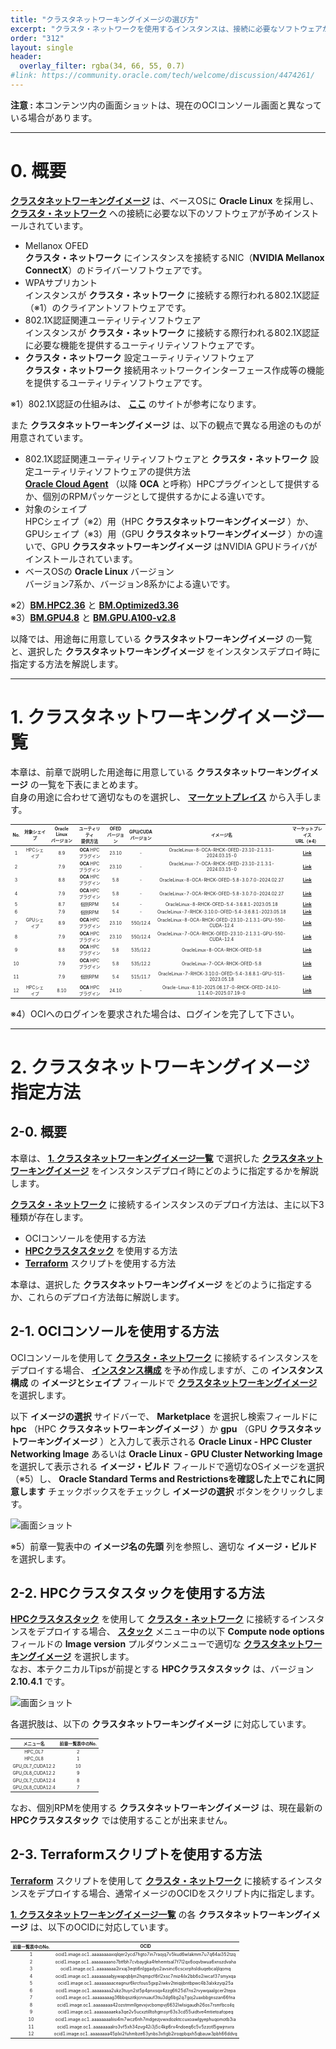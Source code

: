 ```yaml
---
title: "クラスタネットワーキングイメージの選び方"
excerpt: "クラスタ・ネットワークを使用するインスタンスは、接続に必要なソフトウェアがインストールされている必要がありますが、これらを含んだOSイメージがクラスタネットワーキングイメージとしてマーケットプレイスから提供されています。本テクニカルTipsは、このクラスタネットワーキングイメージの適切な選び方を解説します。"
order: "312"
layout: single
header:
  overlay_filter: rgba(34, 66, 55, 0.7)
#link: https://community.oracle.com/tech/welcome/discussion/4474261/
---
```

<style>
table, th, td {
    font-size: 70%;
}
</style>

**注意 :** 本コンテンツ内の画面ショットは、現在のOCIコンソール画面と異なっている場合があります。

***
# 0. 概要

**[クラスタネットワーキングイメージ](/ocitutorials/hpc/#5-13-クラスタネットワーキングイメージ)** は、ベースOSに **Oracle Linux** を採用し、 **[クラスタ・ネットワーク](/ocitutorials/hpc/#5-1-クラスタネットワーク)** への接続に必要な以下のソフトウェアが予めインストールされています。

- Mellanox OFED  
**クラスタ・ネットワーク** にインスタンスを接続するNIC（**NVIDIA Mellanox ConnectX**）のドライバーソフトウェアです。
- WPAサプリカント  
インスタンスが **クラスタ・ネットワーク** に接続する際行われる802.1X認証（※1）のクライアントソフトウェアです。
- 802.1X認証関連ユーティリティソフトウェア  
インスタンスが **クラスタ・ネットワーク** に接続する際行われる802.1X認証に必要な機能を提供するユーティリティソフトウェアです。
- **クラスタ・ネットワーク** 設定ユーティリティソフトウェア  
**クラスタ・ネットワーク** 接続用ネットワークインターフェース作成等の機能を提供するユーティリティソフトウェアです。

※1）802.1X認証の仕組みは、 **[ここ](https://www.infraexpert.com/study/wireless14.html)** のサイトが参考になります。  

また **クラスタネットワーキングイメージ** は、以下の観点で異なる用途のものが用意されています。

- 802.1X認証関連ユーティリティソフトウェアと **クラスタ・ネットワーク** 設定ユーティリティソフトウェアの提供方法  
**[Oracle Cloud Agent](https://docs.oracle.com/ja-jp/iaas/Content/Compute/Tasks/manage-plugins.htm)** （以降 **OCA** と呼称）HPCプラグインとして提供するか、個別のRPMパッケージとして提供するかによる違いです。  
- 対象のシェイプ  
HPCシェイプ（※2）用（HPC **クラスタネットワーキングイメージ** ）か、GPUシェイプ（※3）用（GPU **クラスタネットワーキングイメージ** ）かの違いで、GPU **クラスタネットワーキングイメージ** はNVIDIA GPUドライバがインストールされています。  
- ベースOSの **Oracle Linux** バージョン  
バージョン7系か、バージョン8系かによる違いです。  

※2）**[BM.HPC2.36](https://docs.oracle.com/ja-jp/iaas/Content/Compute/References/computeshapes.htm#previous-generation-shapes__previous-generation-bm)** と **[BM.Optimized3.36](https://docs.oracle.com/ja-jp/iaas/Content/Compute/References/computeshapes.htm#bm-hpc-optimized)**  
※3）**[BM.GPU4.8](https://docs.oracle.com/ja-jp/iaas/Content/Compute/References/computeshapes.htm#bm-gpu)** と **[BM.GPU.A100-v2.8](https://docs.oracle.com/ja-jp/iaas/Content/Compute/References/computeshapes.htm#bm-gpu)** 

以降では、用途毎に用意している **クラスタネットワーキングイメージ** の一覧と、選択した **クラスタネットワーキングイメージ** をインスタンスデプロイ時に指定する方法を解説します。

***
# 1. クラスタネットワーキングイメージ一覧

本章は、前章で説明した用途毎に用意している **クラスタネットワーキングイメージ** の一覧を下表にまとめます。  
自身の用途に合わせて適切なものを選択し、 **[マーケットプレイス](/ocitutorials/hpc/#5-5-マーケットプレイス)** から入手します。  

| No. | 対象シェイプ  | **Oracle Linux**<br>バージョン | ユーティリティ<br>提供方法 | OFED<br>バージョン | GPU/CUDA<br>バージョン | イメージ名                                                      | **マーケットプレイス**<br>URL（※4）                                                |
| :-: | :-----: | :-----------------------: | :-------------: | :-----------: | :---------------: | :-----------------------------------------------------------: | :---------------------------------------------------------------------: |
| 1   | HPCシェイプ | 8.9                       | **OCA** HPC<br>プラグイン   | 23.10         | -                 | OracleLinux-8-OCA-RHCK-OFED-23.10-2.1.3.1-2024.03.15-0        | **[Link](https://cloud.oracle.com/marketplace/application/63394796/)**  |
| 2   |         | 7.9                       | **OCA** HPC<br>プラグイン   | 23.10         | -                 | OracleLinux-7-OCA-RHCK-OFED-23.10-2.1.3.1-2024.03.15-0        | **[Link](https://cloud.oracle.com/marketplace/application/63394796/)**  |
| 3   |         | 8.8                       | **OCA** HPC<br>プラグイン   | 5.8           | -                 | OracleLinux-8-OCA-RHCK-OFED-5.8-3.0.7.0-2024.02.27            | **[Link](https://cloud.oracle.com/marketplace/application/63394796/)**  |
| 4   |         | 7.9                       | **OCA** HPC<br>プラグイン   | 5.8           | -                 | OracleLinux-7-OCA-RHCK-OFED-5.8-3.0.7.0-2024.02.27            | **[Link](https://cloud.oracle.com/marketplace/application/63394796/)**  |
| 5   |         | 8.7                       | 個別RPM           | 5.4           | -                 | OracleLinux-8-RHCK-OFED-5.4-3.6.8.1-2023.05.18                | **[Link](https://cloud.oracle.com/marketplace/application/63394796/)**  |
| 6   |         | 7.9                       | 個別RPM           | 5.4           | -                 | OracleLinux-7-RHCK-3.10.0-OFED-5.4-3.6.8.1-2023.05.18         | **[Link](https://cloud.oracle.com/marketplace/application/63394796/)**  |
| 7   | GPUシェイプ | 8.9                       | **OCA** HPC<br>プラグイン   | 23.10         | 550/12.4          | OracleLinux-8-OCA-RHCK-OFED-23.10-2.1.3.1-GPU-550-CUDA-12.4   | **[Link](https://cloud.oracle.com/marketplace/application/134254210/)** |
| 8   |         | 7.9                       | **OCA** HPC<br>プラグイン   | 23.10         | 550/12.4          | OracleLinux-7-OCA-RHCK-OFED-23.10-2.1.3.1-GPU-550-CUDA-12.4   | **[Link](https://cloud.oracle.com/marketplace/application/134254210/)** |
| 9   |         | 8.8                       | **OCA** HPC<br>プラグイン   | 5.8           | 535/12.2          | OracleLinux-8-OCA-RHCK-OFED-5.8                               | **[Link](https://cloud.oracle.com/marketplace/application/134254210/)** |
| 10  |         | 7.9                       | **OCA** HPC<br>プラグイン   | 5.8           | 535/12.2          | OracleLinux-7-OCA-RHCK-OFED-5.8                               | **[Link](https://cloud.oracle.com/marketplace/application/134254210/)** |
| 11  |         | 7.9                       | 個別RPM           | 5.4           | 515/11.7          | OracleLinux-7-RHCK-3.10.0-OFED-5.4-3.6.8.1-GPU-515-2023.05.18 | **[Link](https://cloud.oracle.com/marketplace/application/134254210/)** |
| 12  | HPCシェイプ | 8.10                      | **OCA** HPC<br>プラグイン   | 24.10         | -                 | Oracle-Linux-8.10-2025.06.17-0-RHCK-OFED-24.10-1.1.4.0-2025.07.19-0        | **[Link](https://cloud.oracle.com/marketplace/application/63394796/)**  |

※4）OCIへのログインを要求された場合は、ログインを完了して下さい。

***
# 2. クラスタネットワーキングイメージ指定方法

## 2-0. 概要

本章は、 **[1. クラスタネットワーキングイメージ一覧](#1-クラスタネットワーキングイメージ一覧)** で選択した **[クラスタネットワーキングイメージ](/ocitutorials/hpc/#5-13-クラスタネットワーキングイメージ)** をインスタンスデプロイ時にどのように指定するかを解説します。

**[クラスタ・ネットワーク](/ocitutorials/hpc/#5-1-クラスタネットワーク)** に接続するインスタンスのデプロイ方法は、主に以下3種類が存在します。

- OCIコンソールを使用する方法
- **[HPCクラスタスタック](/ocitutorials/hpc/#5-10-hpcクラスタスタック)** を使用する方法
-  **[Terraform](/ocitutorials/hpc/#5-12-terraform)** スクリプトを使用する方法

本章は、選択した **クラスタネットワーキングイメージ** をどのように指定するか、これらのデプロイ方法毎に解説します。

## 2-1. OCIコンソールを使用する方法

OCIコンソールを使用して **[クラスタ・ネットワーク](/ocitutorials/hpc/#5-1-クラスタネットワーク)** に接続するインスタンスをデプロイする場合、 **[インスタンス構成](/ocitutorials/hpc/#5-7-インスタンス構成)** を予め作成しますが、この **インスタンス構成** の **イメージとシェイプ** フィールドで **[クラスタネットワーキングイメージ](/ocitutorials/hpc/#5-13-クラスタネットワーキングイメージ)** を選択します。

以下 **イメージの選択** サイドバーで、 **Marketplace** を選択し検索フィールドに **hpc** （HPC **クラスタネットワーキングイメージ** ）か **gpu** （GPU **クラスタネットワーキングイメージ** ）と入力して表示される **Oracle Linux - HPC Cluster Networking Image** あるいは **Oracle Linux - GPU Cluster Networking Image** を選択して表示される **イメージ・ビルド** フィールドで適切なOSイメージを選択（※5）し、 **Oracle Standard Terms and Restrictionsを確認した上でこれに同意します** チェックボックスをチェックし **イメージの選択** ボタンをクリックします。

![画面ショット](console_page01.png)

※5）前章一覧表中の **イメージ名の先頭** 列を参照し、適切な **イメージ・ビルド** を選択します。

## 2-2. HPCクラスタスタックを使用する方法

**[HPCクラスタスタック](/ocitutorials/hpc/#5-10-hpcクラスタスタック)** を使用して **[クラスタ・ネットワーク](/ocitutorials/hpc/#5-1-クラスタネットワーク)** に接続するインスタンスをデプロイする場合、 **[スタック](/ocitutorials/hpc/#5-3-スタック)** メニュー中の以下 **Compute node options** フィールドの **Image version** プルダウンメニューで適切な **[クラスタネットワーキングイメージ](/ocitutorials/hpc/#5-13-クラスタネットワーキングイメージ)** を選択します。  
なお、本テクニカルTipsが前提とする **HPCクラスタスタック** は、バージョン **2.10.4.1** です。

![画面ショット](console_page02.png)

各選択肢は、以下の **クラスタネットワーキングイメージ** に対応しています。

| メニュー名            | 前章一覧表中のNo. |
| :--------------: | :--------: |
| HPC_OL7          | 2          |
| HPC_OL8          | 1          |
| GPU_OL7_CUDA12.2 | 10         |
| GPU_OL8_CUDA12.2 | 9          |
| GPU_OL7_CUDA12.4 | 8          |
| GPU_OL8_CUDA12.4 | 7          |

なお、個別RPMを使用する **クラスタネットワーキングイメージ** は、現在最新の **HPCクラスタスタック** では使用することが出来ません。

## 2-3. Terraformスクリプトを使用する方法

 **[Terraform](/ocitutorials/hpc/#5-12-terraform)** スクリプトを使用して **[クラスタ・ネットワーク](/ocitutorials/hpc/#5-1-クラスタネットワーク)** に接続するインスタンスをデプロイする場合、通常イメージのOCIDをスクリプト内に指定します。

**[1. クラスタネットワーキングイメージ一覧](#1-クラスタネットワーキングイメージ一覧)** の各 **クラスタネットワーキングイメージ** は、以下のOCIDに対応しています。

| 前章一覧表中のNo. | OCID                                                                          |
| :--------: | :---------------------------------------------------------------------------: |
| 1          | ocid1.image.oc1..aaaaaaaaxiqlqer2ycd7hgto7in7raojq7v5kud6wlakmm7u7q64ai352tzq |
| 2          | ocid1.image.oc1..aaaaaaaano7btfbh7cvbaygka4fehemtsal7f7l2qx6oqvbwua6xnszdvaha |
| 3          | ocid1.image.oc1..aaaaaaaa2irxaj3eqti6nlggadyo2avsinc6cscxrphsldiuqebcaljlqomq |
| 4          | ocid1.image.oc1..aaaaaaaabjywapqbljm2hqmpcf6rl2xsc7miz4ilx2bb6o2iwcaf37smyxqa |
| 5          | ocid1.image.oc1..aaaaaaaaceagnur6krcfous5gxp2iwkv2teiqijbntbpwc4b3alxkzyqi25a |
| 6          | ocid1.image.oc1..aaaaaaaa2ukz3tuyn2st5p4pnxsqx4zzg6fi25d7ns2rvywqaalgcer2tepa |
| 7          | ocid1.image.oc1..aaaaaaaag36bbqszitkjcnnuauf3tiu3dg6bg2q7goj2uaxbbgnszan66fna |
| 8          | ocid1.image.oc1..aaaaaaaa42ozstmmllgevxjvcbompvj6632lwlsigaudh26os7rsmfbcoilq |
| 9          | ocid1.image.oc1..aaaaaaaaeka3qe2v5ucxztilltohgmsyr63s3cd55uidtve4mtietoafopeq |
| 10         | ocid1.image.oc1..aaaaaaaaliisi4m7wcz6nh7mdgezjvwxdozktccuxoawlgyephuqomotb3ia |
| 11         | ocid1.image.oc1..aaaaaaaalro3vf5xh34zvg42i3j5c4kp6rx4ndoeq6c5v5zzotl5gwjrnxra |
| 12         | ocid1.image.oc1..aaaaaaaa45plxi2fuhmbze63ynbs3xfigb2iroqpbqxh5qbauw3pbh66ddvq |